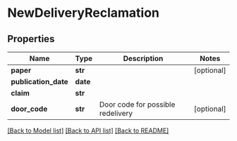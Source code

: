 # NewDeliveryReclamation

## Properties
Name | Type | Description | Notes
------------ | ------------- | ------------- | -------------
**paper** | **str** |  | [optional] 
**publication_date** | **date** |  | 
**claim** | **str** |  | 
**door_code** | **str** | Door code for possible redelivery | [optional] 

[[Back to Model list]](../README.md#documentation-for-models) [[Back to API list]](../README.md#documentation-for-api-endpoints) [[Back to README]](../README.md)


